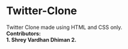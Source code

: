 # Twitter-Clone<br>
Twitter Clone made using HTML and CSS only.<br>
 <strong>Contributors:<strong> <br>
    1. Shrey Vardhan Dhiman
    2. 
